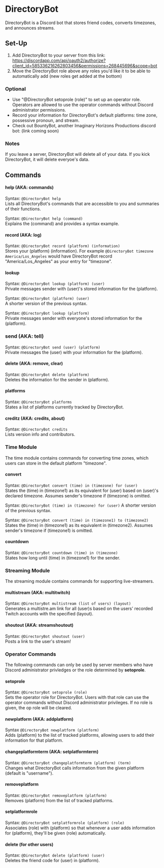 # DirectoryBot
DirectoryBot is a Discord bot that stores friend codes, converts timezones, and announces streams.

## Set-Up
1. Add DirectoryBot to your server from this link: https://discordapp.com/api/oauth2/authorize?client_id=585336216262803456&permissions=268445696&scope=bot
2. Move the DirectoryBot role above any roles you'd like it to be able to automatically add (new roles get added at the bottom)

### Optional
* Use "@DirectoryBot setoprole (role)" to set up an operator role. Operators are allowed to use the operator commands without Discord administrator permissions.
* Record your information for DirectoryBot's default platforms: time zone, possessive pronoun, and stream.
* Check out BountyBot, another Imaginary Horizons Productions discord bot: (link coming soon)

### Notes
If you leave a server, DirectoryBot will delete all of your data. If you kick DirectoryBot, it will delete everyoe's data.

## Commands
#### help (AKA: commands)
Syntax: `@DirectoryBot help`
\
Lists all DirectoryBot's commands that are accessible to you and summaries of their functions.

Syntax: `@DirectoryBot help (command)`
\
Explains the (command) and provides a syntax example.

#### record (AKA: log)
Syntax: `@DirectoryBot record (platform) (information)`
\
Stores your (platform) (information). For example `@DirectoryBot timezone America/Los_Angeles` would have DirectoryBot record "America/Los_Angeles" as your entry for "timezone".

#### lookup
Syntax: `@DirectoryBot lookup (platform) (user)`
\
Private messages sender with (user)'s stored information for the (platform).

Syntax: `@DirectoryBot (platform) (user)`
\
A shorter version of the previous syntax.

Syntax: `@DirectoryBot lookup (platform)`
\
Private messages sender with everyone's stored information for the (platform).

### send (AKA: tell)
Syntax: `@DirectoryBot send (user) (platform)`
\
Private messages the (user) with your information for the (platform).

#### delete (AKA: remove, clear)
Syntax: `@DirectoryBot delete (platform)`
\
Deletes the information for the sender in (platform).

#### platforms
Syntax: `@DirectoryBot platforms`
\
States a list of platforms currently tracked by DirectoryBot.

#### creditz (AKA: credits, about)
Syntax: `@DirectoryBot credits`
\
Lists version info and contributors.

### Time Module
The time module contains commands for converting time zones, which users can store in the default platform "timezone".
#### convert
Syntax: `@DirectoryBot convert (time) in (timezone) for (user)`
\
States the (time) in (timezone1) as its equivalent for (user) based on (user)'s declared timezone. Assumes sender's timezone if (timezone) is omitted.

Syntax: `@DirectoryBot (time) in (timezone) for (user)`
A shorter version of the previous syntax.

Syntax: `@DirectoryBot convert (time) in (timezone1) to (timezone2)`
\
States the (time) in (timezone1) as its equivalent in (timezone2). Assumes sender's timezone if (timezone1) is omitted.

#### countdown
Syntax: `@DirectoryBot countdown (time) in (timezone)`
\
States how long until (time) in (timezone1) for the sender.

### Streaming Module
The streaming module contains commands for supporting live-streamers.
#### multistream (AKA: multitwitch)
Syntax: `@DirectoryBot multistream (list of users) (layout)`
\
Generates a multistre.am link for all (user)s based on the users' recorded Twitch accounts with the specified (layout).

#### shoutout (AKA: streamshoutout)
Syntax: `@DirectoryBot shoutout (user)`
\
Posts a link to the user's stream!

### Operator Commands
The following commands can only be used by server members who have Discord administrator privledges or the role determined by **setoprole**.
#### setoprole
Syntax: `@DirectoryBot setoprole (role)`
\
Sets the operator role for DirectoryBot. Users with that role can use the operator commands without Discord administrator privileges. If no role is given, the op role will be cleared.

#### newplatform (AKA: addplatform)
Syntax `@DirectoryBot newplatform (platform)`
\
Adds (platform) to the list of tracked platforms, allowing users to add their information for that platform.

#### changeplatformterm (AKA: setplatformterm)
Syntax: `@DirectoryBot changeplatformterm (platform) (term)`
\
Changes what DirectoryBot calls information from the given platform (default is "username").

#### removeplatform
Syntax: `@DirectoryBot removeplatform (platform)`
\
Removes (platform) from the list of tracked platforms.

#### setplatformrole
Syntax: `@DirectoryBot setplatformrole (platform) (role)`
\
Associates (role) with (platform) so that whenever a user adds information for (platform), they'll be given (role) automatically.

#### delete (for other users)
Syntax: `@DirectoryBot delete (platform) (user)`
\
Deletes the friend code for (user) in (platform).
